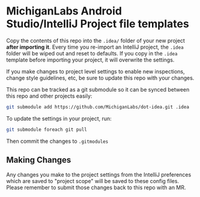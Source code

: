 # MichiganLabs Android Studio/IntelliJ Project file templates

Copy the contents of this repo into the `.idea/` folder of your new project **after importing it**. Every time you re-import an IntelliJ project, the `.idea` folder will be wiped out and reset to defaults. If you copy in the `.idea` template before importing your project, it will overwrite the settings.

If you make changes to project level settings to enable new inspections, change style guidelines, etc, be sure to update this repo with your changes.

This repo can be tracked as a git submodule so it can be synced between this repo and other projects easily:

```bash
git submodule add https://github.com/MichiganLabs/dot-idea.git .idea
```

To update the settings in your project, run:

```bash
git submodule foreach git pull
```

Then commit the changes to `.gitmodules`

## Making Changes
Any changes you make to the project settings from the IntelliJ preferences which are saved to "project scope" will be
saved to these config files. Please remember to submit those changes back to this repo with an MR.
